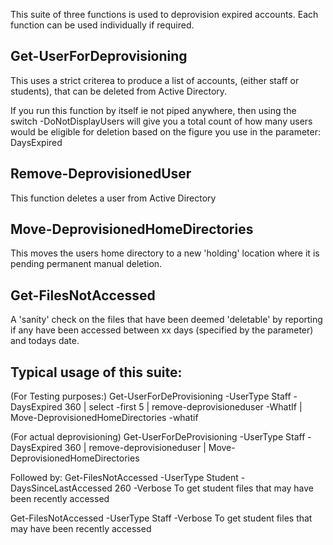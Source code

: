 This suite of three functions is used to deprovision expired accounts.
Each function can be used individually if required.

Get-UserForDeprovisioning
-------------------------
This uses a strict criterea to produce a list of accounts, (either staff or students), that can be deleted from Active Directory.

If you run this function by itself ie not piped anywhere, then using the switch -DoNotDisplayUsers will give you a total count of how many users would be eligible for deletion based on the figure you use in the parameter: DaysExpired

Remove-DeprovisionedUser
------------------------
This function deletes a user from Active Directory

Move-DeprovisionedHomeDirectories
---------------------------------
This moves the users home directory to a new 'holding' location where it is pending permanent manual deletion.

Get-FilesNotAccessed
--------------------
A 'sanity' check on the files that have been deemed 'deletable' by reporting if any have been accessed between xx days (specified by the parameter) and todays date.


Typical usage of this suite:
----------------------------
(For Testing purposes:)
Get-UserForDeProvisioning -UserType Staff -DaysExpired 360 | select -first 5 | remove-deprovisioneduser -WhatIf | Move-DeprovisionedHomeDirectories -whatif

(For actual deprovisioning)
Get-UserForDeProvisioning -UserType Staff -DaysExpired 360 | remove-deprovisioneduser | Move-DeprovisionedHomeDirectories

Followed by:
Get-FilesNotAccessed -UserType Student -DaysSinceLastAccessed 260 -Verbose
To get student files that may have been recently accessed

Get-FilesNotAccessed -UserType Staff -Verbose
To get student files that may have been recently accessed
